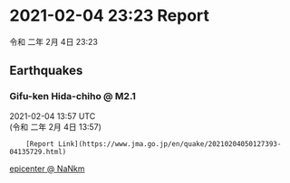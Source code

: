 # 2021-02-04 23:23 Report
令和 二年 2月 4日 23:23

## Earthquakes
### Gifu-ken Hida-chiho @ M2.1
2021-02-04 13:57 UTC  
        (令和 二年 2月 4日 13:57)
  
        [Report Link](https://www.jma.go.jp/en/quake/20210204050127393-04135729.html)  
[epicenter @ NaNkm](https://www.google.com/maps/place/36°18'00%22+137°36'00%22/@36.3,137.6,17z/data=!3m1!4b1!4m5!3m4!1s0x0:0x0!8m2!3d36.3!4d137.6)